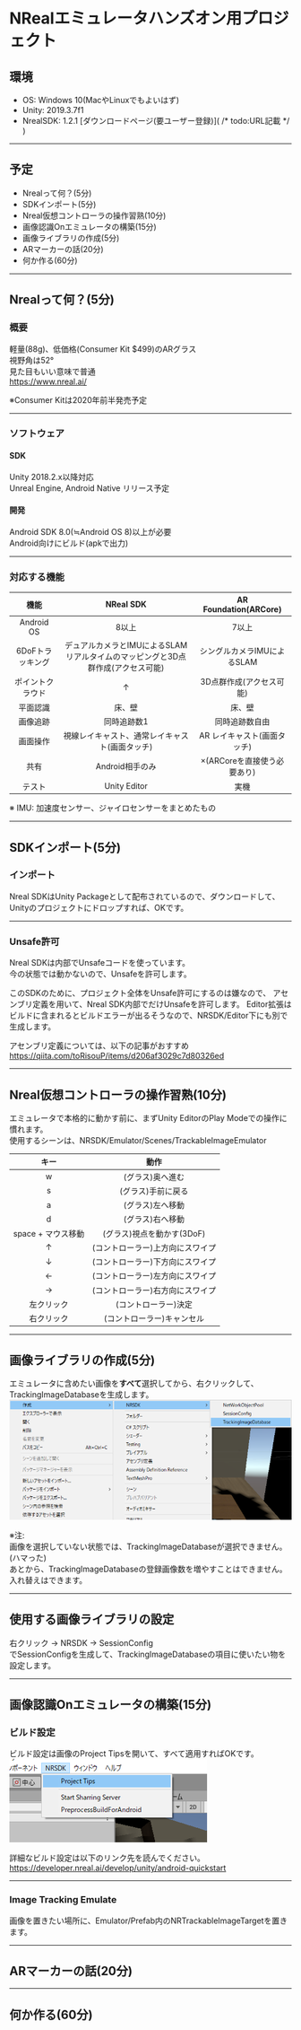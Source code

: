 ﻿# NRealエミュレータハンズオン用プロジェクト

## 環境

* OS: Windows 10(MacやLinuxでもよいはず)
* Unity: 2019.3.7f1
* NrealSDK: 1.2.1 [ダウンロードページ(要ユーザー登録)]( /* todo:URL記載 */ )

---

## 予定

* Nrealって何？(5分)
* SDKインポート(5分)
* Nreal仮想コントローラの操作習熟(10分)
* 画像認識Onエミュレータの構築(15分)
* 画像ライブラリの作成(5分)
* ARマーカーの話(20分)
* 何か作る(60分)

---

## Nrealって何？(5分)

### 概要

軽量(88g)、低価格(Consumer Kit $499)のARグラス  
視野角は52°  
見た目もいい意味で普通  
https://www.nreal.ai/

※Consumer Kitは2020年前半発売予定

---

### ソフトウェア

#### SDK

Unity 2018.2.x以降対応  
Unreal Engine, Android Native リリース予定

#### 開発

Android SDK 8.0(≒Android OS 8)以上が必要  
Android向けにビルド(apkで出力)

---

### 対応する機能

|機能|NReal SDK|AR Foundation(ARCore)|
|:---:|:---:|:---:|
|Android OS|8以上|7以上|
|6DoFトラッキング|デュアルカメラとIMUによるSLAM リアルタイムのマッピングと3D点群作成(アクセス可能)|シングルカメラIMUによるSLAM|
|ポイントクラウド|↑|3D点群作成(アクセス可能)|
|平面認識|床、壁|床、壁|
|画像追跡|同時追跡数1|同時追跡数自由|
|画面操作|視線レイキャスト、通常レイキャスト(画面タッチ)|AR レイキャスト(画面タッチ)|
|共有|Android相手のみ|×(ARCoreを直接使う必要あり)|
|テスト|Unity Editor|実機|

※ IMU: 加速度センサー、ジャイロセンサーをまとめたもの

---

## SDKインポート(5分)

### インポート

Nreal SDKはUnity Packageとして配布されているので、ダウンロードして、Unityのプロジェクトにドロップすれば、OKです。

---

### Unsafe許可

Nreal SDKは内部でUnsafeコードを使っています。  
今の状態では動かないので、Unsafeを許可します。

このSDKのために、プロジェクト全体をUnsafe許可にするのは嫌なので、
アセンブリ定義を用いて、Nreal SDK内部でだけUnsafeを許可します。
Editor拡張はビルドに含まれるとビルドエラーが出るそうなので、NRSDK/Editor下にも別で生成します。

アセンブリ定義については、以下の記事がおすすめ
https://qiita.com/toRisouP/items/d206af3029c7d80326ed

---

## Nreal仮想コントローラの操作習熟(10分)

エミュレータで本格的に動かす前に、まずUnity EditorのPlay Modeでの操作に慣れます。  
使用するシーンは、NRSDK/Emulator/Scenes/TrackableImageEmulator

|キー |動作|
|:---:|:---:|
|w|(グラス)奥へ進む|
|s|(グラス)手前に戻る|
|a|(グラス)左へ移動|
|d|(グラス)右へ移動|
|space + マウス移動|(グラス)視点を動かす(3DoF)|
|↑|(コントローラー)上方向にスワイプ|
|↓|(コントローラー)下方向にスワイプ|
|←|(コントローラー)左方向にスワイプ|
|→|(コントローラー)右方向にスワイプ|
|左クリック|(コントローラー)決定|
|右クリック|(コントローラー)キャンセル|

---

## 画像ライブラリの作成(5分)

エミュレータに含めたい画像を**すべて**選択してから、右クリックして、TrackingImageDatabaseを生成します。
![](./DocumentImages/TrackingImageDatabase.png)

※注:  
画像を選択していない状態では、TrackingImageDatabaseが選択できません。(ハマった)  
あとから、TrackingImageDatabaseの登録画像数を増やすことはできません。入れ替えはできます。

---

## 使用する画像ライブラリの設定

右クリック -> NRSDK -> SessionConfig  
でSessionConfigを生成して、TrackingImageDatabaseの項目に使いたい物を設定します。

---

## 画像認識Onエミュレータの構築(15分)

### ビルド設定

ビルド設定は画像のProject Tipsを開いて、すべて適用すればOKです。
![](./DocumentImages/ProjectTips.png)

詳細なビルド設定は以下のリンク先を読んでください。
https://developer.nreal.ai/develop/unity/android-quickstart

---

### Image Tracking Emulate

画像を置きたい場所に、Emulator/Prefab内のNRTrackableImageTargetを置きます。

---

## ARマーカーの話(20分)

---

## 何か作る(60分)
